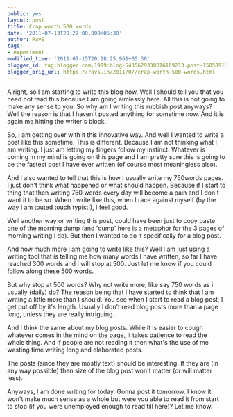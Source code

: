 ```yaml
---
public: yes
layout: post
title: Crap worth 500 words
date: '2011-07-13T20:27:00.000+05:30'
author: RavS
tags:
- experiment
modified_time: '2011-07-15T20:28:25.961+05:30'
blogger_id: tag:blogger.com,1999:blog-5435629330016169213.post-1505891938748560108
blogger_orig_url: https://ravs.in/2011/07/crap-worth-500-words.html
---
```


Alright, so I am starting to write this blog now. Well I should tell you that you need not read this because I am going aimlessly here. All this is not going to make any sense to you. So why am I writing this rubbish post anyways? Well the reason is that I haven't posted anything for sometime now. And it is again me hitting the writer's block.

So, I am getting over with it this innovative way. And well I wanted to write a post like this sometime. This is different. Because I am not thinking what I am writing. I just am letting my fingers follow my instinct. Whatever is coming in my mind is going on this page and I am pretty sure this is going to be the fastest post I have ever written (of course most meaningless also).

And I also wanted to tell that this is how I usually write my 750words pages. I just don't think what happened or what should happen. Because if I start to thing that then writing 750 words every day will become a pain and I don't want it to be so. When I write like this, when I race against myself (by the way I am touted touch typist!), I feel good.

Well another way or writing this post, could have been just to copy paste one of the morning dump (and 'dump' here is a metaphor for the 3 pages of morning writing I do). But then I wanted to do it specifically for a blog post.

And how much more I am going to write like this? Well I am just using a writing tool that is telling me how many words I have written; so far I have reached 300 words and I will stop at 500. Just let me know if you could follow along these 500 words. 

But why stop at 500 words? Why not write more, like say 750 words as i usually (daily) do? The reason being that I have started to think that I am writing a little more than I should. You see when I start to read a blog post, I get put off by it's length. Usually I don't read blog posts more than a page long, unless they are really intriguing.

And I think the same about my blog posts. While it is easier to cough whatever comes in the mind on the page, it takes patience to read the whole thing. And if people are not reading it then what's the use of me wasting time writing long and elaborated posts.

The posts (since they are mostly text) should be interesting. If they are (in any way possible) then size of the blog post won't matter (or will matter less).

Anyways, I am done writing for today. Gonna post it tomorrow. I know it won't make much sense as a whole but were you able to read it from start to stop (if you were unemployed enough to read till here)? Let me know.

